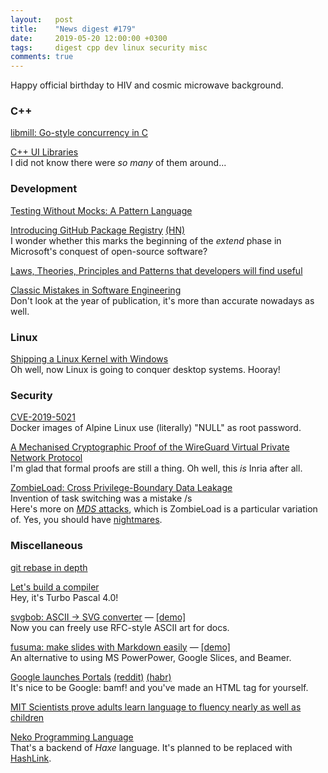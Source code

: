 ```yaml
---
layout:   post
title:    "News digest #179"
date:     2019-05-20 12:00:00 +0300
tags:     digest cpp dev linux security misc
comments: true
---
```


Happy official birthday to HIV and cosmic microwave background.

### C++

[libmill: Go-style concurrency in C](http://libmill.org)

[C++ UI Libraries](https://philippegroarke.com/posts/2018/c++_ui_solutions/)<br/>
I did not know there were _so many_ of them around...

### Development

[Testing Without Mocks: A Pattern Language](https://www.jamesshore.com/Blog/Testing-Without-Mocks.html)

[Introducing GitHub Package Registry](https://github.blog/2019-05-10-introducing-github-package-registry/) [(HN)](https://news.ycombinator.com/item?id=19881709)<br/>
I wonder whether this marks the beginning of the _extend_ phase in Microsoft's conquest of open-source software?

[Laws, Theories, Principles and Patterns that developers will find useful](https://github.com/dwmkerr/hacker-laws)

[Classic Mistakes in Software Engineering](https://stevemcconnell.com/articles/classic-mistakes/)<br/>
Don't look at the year of publication, it's more than accurate nowadays as well.

### Linux

[Shipping a Linux Kernel with Windows](https://devblogs.microsoft.com/commandline/shipping-a-linux-kernel-with-windows/)<br/>
Oh well, now Linux is going to conquer desktop systems. Hooray!

### Security

[CVE-2019-5021](https://nvd.nist.gov/vuln/detail/CVE-2019-5021)<br/>
Docker images of Alpine Linux use (literally) "NULL" as root password.

[A Mechanised Cryptographic Proof of the WireGuard Virtual Private Network Protocol](https://hal.inria.fr/hal-02100345)<br/>
I'm glad that formal proofs are still a thing. Oh well, this _is_ Inria after all.

[ZombieLoad: Cross Privilege-Boundary Data Leakage](https://www.cyberus-technology.de/posts/2019-05-14-zombieload.html)<br/>
Invention of task switching was a mistake /s<br/>
Here's more on [_MDS_ attacks](https://mdsattacks.com/), which is ZombieLoad is a particular variation of.
Yes, you should have [nightmares](https://cpu.fail/).

### Miscellaneous

[git rebase in depth](https://git-rebase.io)

[Let's build a compiler](https://xmonader.github.io/letsbuildacompiler-pretty/tutor01_introduction.html)<br/>
Hey, it's Turbo Pascal 4.0!

[svgbob: ASCII → SVG converter](https://github.com/ivanceras/svgbob) — [[demo]](https://ivanceras.github.io/svgbob-editor/)<br/>
Now you can freely use RFC-style ASCII art for docs.

[fusuma: make slides with Markdown easily](https://github.com/hiroppy/fusuma) — [[demo]](https://hiroppy.github.io/fusuma/intro/)<br/>
An alternative to using MS PowerPower, Google Slices, and Beamer.

[Google launches Portals](https://www.zdnet.com/article/google-launches-portals-a-new-web-page-navigation-system-for-chrome/) [(reddit)](https://www.reddit.com/r/BrowserWar/comments/bmh0v6/google_launches_portal_to_replace_iframe_making_a/) [(habr)](https://habr.com/ru/news/t/451328/)<br/>
It's nice to be Google: bamf! and you've made an HTML tag for yourself.

[MIT Scientists prove adults learn language to fluency nearly as well as children](https://medium.com/@chacon/mit-scientists-prove-adults-learn-language-to-fluency-nearly-as-well-as-children-1de888d1d45f)

[Neko Programming Language](https://nekovm.org)<br/>
That's a backend of _Haxe_ language. It's planned to be replaced with [HashLink](https://haxe.org/blog/hashlink-indepth/).

